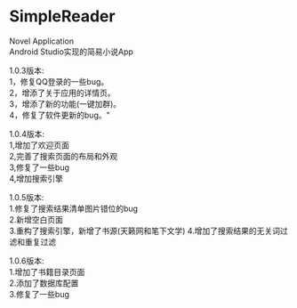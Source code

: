 # SimpleReader
Novel Application  
Android Studio实现的简易小说App

1.0.3版本:  
  1，修复QQ登录的一些bug。  
  2，增添了关于应用的详情页。  
  3，增添了新的功能(一键加群)。  
  4，修复了软件更新的bug。"

1.0.4版本:   
 1,增加了欢迎页面  
 2,完善了搜索页面的布局和外观  
 3,修复了一些bug  
 4,增加搜索引擎  
 
 
1.0.5版本:  
  1.修复了搜索结果清单图片错位的bug  
  2.新增空白页面  
  3.重构了搜索引擎，新增了书源(天籁网和笔下文学)
  4.增加了搜索结果的无关词过滤和重复过滤  

1.0.6版本:  
  1.增加了书籍目录页面  
  2.添加了数据库配置  
  3.修复了一些bug
 
